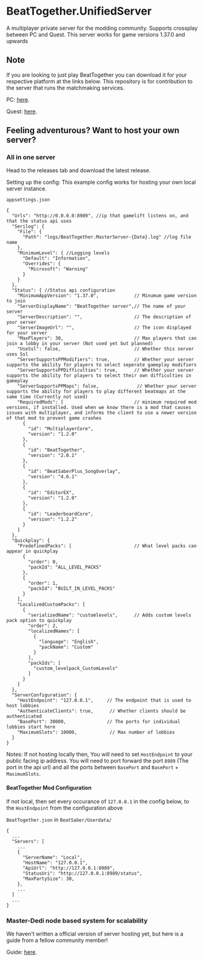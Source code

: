 # BeatTogether.UnifiedServer
A multiplayer private server for the modding community. Supports crossplay between PC and Quest.
This server works for game versions 1.37.0 and upwards

## Note
If you are looking to just play BeatTogether you can download it for your respective platform at the links below. This repository is for contribution to the server that runs the matchmaking services.

PC: [here](https://github.com/pythonology/BeatTogether#installation).

Quest: [here](https://github.com/pythonology/BeatTogether.Quest#installation).

## Feeling adventurous? Want to host your own server?

### All in one server

Head to the releases tab and download the latest release.

Setting up the config: 
This example config works for hosting your own local server instance.

`appsettings.json`
```
{
  "Urls": "http://0.0.0.0:8989", //ip that gamelift listens on, and that the status api uses
  "Serilog": {
    "File": {
      "Path": "logs/BeatTogether.MasterServer-{Date}.log" //log file name
    },
    "MinimumLevel": { //Logging levels
      "Default": "Information",
      "Overrides": {
        "Microsoft": "Warning"
      }
    }
  },
  "Status": { //Status api configuration
    "MinimumAppVersion": "1.37.0",             // Minumum game version to join
    "ServerDisplayName": "BeatTogether server",// The name of your server
    "ServerDescription": "",                   // The description of your server
    "ServerImageUrl": "",                      // The icon displayed for your server
    "MaxPlayers": 30,                          // Max players that can join a lobby in your server (Not used yet but planned)
    "UseSsl": false,                           // Whether this server uses Ssl
    "ServerSupportsPPModifiers": true,         // Whether your server supports the ability for players to select seperate gameplay modifiers
    "ServerSupportsPPDifficulties": true,      // Whether your server supports the ability for players to select their own difficulties in gameplay
    "ServerSupportsPPMaps": false,              // Whether your server supports the ability for players to play different beatmaps at the same time (Currently not used)
    "RequiredMods": [                          // minimum required mod versions, if installed. Used when we know there is a mod that causes issues with multiplayer, and informs the client to use a newer version of that mod to prevent game crashes
      {
        "id": "MultiplayerCore",
        "version": "1.2.0"
      },
      {
        "id": "BeatTogether",
        "version": "2.0.1"
      },
      {
        "id": "BeatSaberPlus_SongOverlay",
        "version": "4.6.1"
      },
      {
        "id": "EditorEX",
        "version": "1.2.0"
      },
      {
        "id": "LeaderboardCore",
        "version": "1.2.2"
      }
    ]
  },
  "Quickplay": {
    "PredefinedPacks": [                       // What level packs can appear in quickplay
      {
        "order": 0,
        "packId": "ALL_LEVEL_PACKS"
      },
      {
        "order": 1,
        "packId": "BUILT_IN_LEVEL_PACKS"
      }
    ],
    "LocalizedCustomPacks": [
      {
        "serializedName": "customlevels",      // Adds custom levels pack option to quickplay
        "order": 2,
        "localizedNames": [
          {
            "language": "English",
            "packName": "Custom"
          }
        ],
        "packIds": [
          "custom_levelpack_CustomLevels"
        ]
      }
    ]
  },
  "ServerConfiguration": {
    "HostEndpoint": "127.0.0.1",     // The endpoint that is used to host lobbies
    "AuthenticateClients": true,      // Whether clients should be authenticated
    "BasePort": 30000,               // The ports for individual lobbies start here
    "MaximumSlots": 10000,            // Max number of lobbies
  }
}
```
Notes:
If not hosting locally then,
You will need to set `HostEndpoint` to your public facing ip address.
You will need to port forward the port `8989` (The port in the api url) and all the ports between `BasePort` and `BasePort` + `MaximumSlots`.

#### BeatTogether Mod Configuration
If not local, then set every occurance of `127.0.0.1` in the config below, to the `HostEndpoint` from the configuration above

`BeatTogether.json` in `BeatSaber/Userdata/`
```
{
  ...
  "Servers": [
    ...
    {
      "ServerName": "Local",
      "HostName": "127.0.0.1",
      "ApiUrl": "http://127.0.0.1:8989",
      "StatusUri": "http://127.0.0.1:8989/status",
      "MaxPartySize": 30,
    },
    ...
  ]
  ...
}

```



### Master-Dedi node based system for scalability

We haven't written a official version of server hosting yet, but here is a guide from a fellow community member!

Guide: [here](https://github.com/qe201020335/BeatTogether-DockerCompose#how-to-host).
